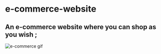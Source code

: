 # e-commerce-website

## An e-commerce website where you can shop as you wish ;

![e-commerce gif](https://github.com/furkanyagri/e-commerce-website/assets/140657644/3cd23ccd-92a9-4ebc-98c9-4087cac5d0c1)
